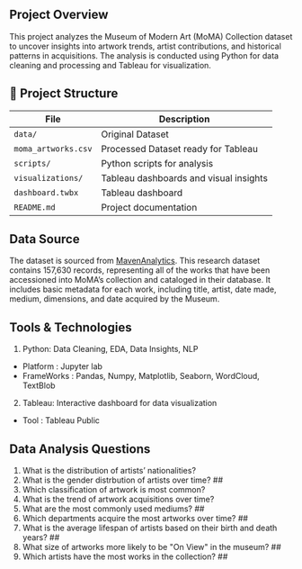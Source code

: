 ## Project Overview
This project analyzes the Museum of Modern Art (MoMA) Collection dataset to uncover insights into artwork trends, artist contributions, and historical patterns in acquisitions. The analysis is conducted using Python for data cleaning and processing and Tableau for visualization.


## 📂 Project Structure

| File                       | Description                                      |
|----------------------------|--------------------------------------------------|
| `data/`                    | Original Dataset                                |
| `moma_artworks.csv`     | Processed Dataset ready for Tableau            |
| `scripts/`                 | Python scripts for analysis                     |
| `visualizations/`          | Tableau dashboards and visual insights         |
| `dashboard.twbx`        | Tableau dashboard                              |
| `README.md`                | Project documentation                          |

## Data Source
The dataset is sourced from [MavenAnalytics](https://mavenanalytics.io/data-playground?order=date_added%2Cdesc&page=1&pageSize=5). This research dataset contains 157,630 records, representing all of the works that have been accessioned into MoMA’s collection and cataloged in their database. It includes basic metadata for each work, including title, artist, date made, medium, dimensions, and date acquired by the Museum. 

## Tools & Technologies
1. Python: Data Cleaning, EDA, Data Insights, NLP
  - Platform : Jupyter lab
  -	FrameWorks : Pandas, Numpy, Matplotlib, Seaborn, WordCloud, TextBlob

2. Tableau: Interactive dashboard for data visualization
  - Tool : Tableau Public

## Data Analysis Questions
1. What is the distribution of artists’ nationalities? 
2. What is the gender distrbution of artists over time? ##
3. Which classification of artwork is most common?
4. What is the trend of artwork acquisitions over time?
5. What are the most commonly used mediums? ##
6. Which departments acquire the most artworks over time? ##
7. What is the average lifespan of artists based on their birth and death years? ##
8. What size of artworks more likely to be "On View" in the museum? ##
9. Which artists have the most works in the collection? ##

